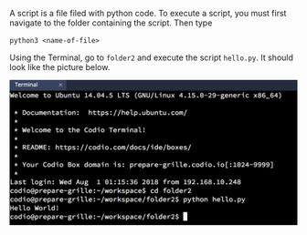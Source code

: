 A script is a file filed with python code. To execute a script, you must first navigate to the folder containing the script.  Then type
    
    python3 <name-of-file>

Using the Terminal, go to `folder2` and execute the script `hello.py`.  It should look like the picture below.

![Hello Script](.guides/img/hello-print.png "Hello Script")